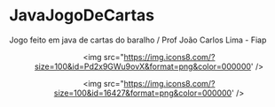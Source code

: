 # JavaJogoDeCartas
Jogo feito em java de cartas do baralho / Prof João Carlos Lima - Fiap

<div align="center">
  
<img src="https://img.icons8.com/?size=100&id=Pd2x9GWu9ovX&format=png&color=000000' /> 

<img src="https://img.icons8.com/?size=100&id=16427&format=png&color=000000' />

</div>
